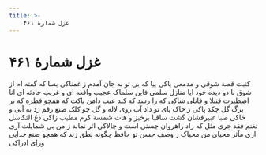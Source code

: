 ```yaml
---
title: >-
    غزل شمارهٔ ۴۶۱
---
```

# غزل شمارهٔ ۴۶۱

کتبت قصة شوقی و مدمعی باکی
بیا که بی تو به جان آمدم ز غمناکی
بسا که گفته ام از شوق با دو دیده خود
ایا منازل سلمی فاین سلماک
عجیب واقعه ای و غریب حادثه ای
انا اصطبرت قتیلا و قاتلی شاکی
که را رسد که کند عیب دامن پاکت
که همچو قطره که بر برگ گل چکد پاکی
ز خاک پای تو داد آب روی لاله و گل
چو کلک صنع رقم زد به آبی و خاکی
صبا عبیرفشان گشت ساقیا برخیز
و هات شمسة کرم مطیب زاکی
دع التکاسل تغنم فقد جری مثل
که زاد راهروان چستی است و چالاکی
اثر نماند ز من بی شمایلت آری
اری مآثر محیای من محیاک
ز وصف حسن تو حافظ چگونه نطق زند
که همچو صنع خدایی ورای ادراکی
